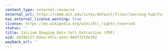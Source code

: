 ```yaml
---
content_type: external-resource
external_url: https://cbmm.mit.edu/sites/default/files/learning-hub/Tutorial_CNMFe.pdf
has_external_license_warning: true
license: https://en.wikipedia.org/wiki/All_rights_reserved
status: ''
title: Calcium Imaging Data Cell Extraction (PDF)
uid: a839b127-82ea-4fca-a2e1-984f32fde392
wayback_url: ''
---
```

